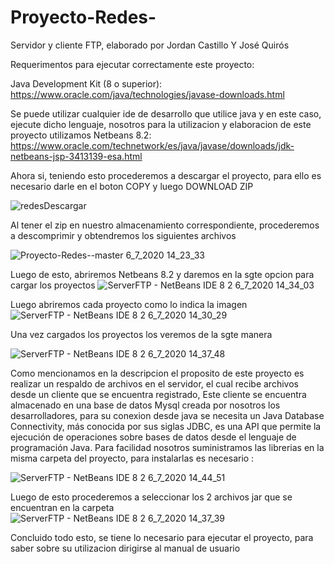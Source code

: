 # Proyecto-Redes-
Servidor y cliente FTP, elaborado por Jordan Castillo Y José Quirós

Requerimentos para ejecutar correctamente este proyecto:

Java Development Kit (8 o superior):
     https://www.oracle.com/java/technologies/javase-downloads.html

Se puede utilizar cualquier ide de desarrollo que utilice java y en este caso, ejecute dicho lenguaje, nosotros para la utilizacion y elaboracion de este proyecto utilizamos
Netbeans 8.2: https://www.oracle.com/technetwork/es/java/javase/downloads/jdk-netbeans-jsp-3413139-esa.html

Ahora si, teniendo esto procederemos a descargar el proyecto, para ello es necesario darle en el boton COPY y luego DOWNLOAD ZIP 

![redesDescargar](https://user-images.githubusercontent.com/37676810/86637938-a6566900-bf93-11ea-88f4-650b766906b6.png)

Al tener el zip en nuestro almacenamiento correspondiente, procederemos a descomprimir y obtendremos los siguientes archivos

![Proyecto-Redes--master 6_7_2020 14_23_33](https://user-images.githubusercontent.com/37676810/86638340-5af08a80-bf94-11ea-950f-c7c2a62bf4ef.png)

Luego de esto, abriremos Netbeans 8.2 y daremos en la sgte opcion para cargar los proyectos
![ServerFTP - NetBeans IDE 8 2 6_7_2020 14_34_03](https://user-images.githubusercontent.com/37676810/86639296-ea4a6d80-bf95-11ea-9034-3e8ad390749e.png)

Luego abriremos cada proyecto como lo indica la imagen
![ServerFTP - NetBeans IDE 8 2 6_7_2020 14_30_29](https://user-images.githubusercontent.com/37676810/86639322-f5050280-bf95-11ea-9370-1b66480a9ac5.png)

Una vez cargados los proyectos los veremos de la sgte manera

![ServerFTP - NetBeans IDE 8 2 6_7_2020 14_37_48](https://user-images.githubusercontent.com/37676810/86639603-65ac1f00-bf96-11ea-88b7-f0a0867b5c28.png)

Como mencionamos en la descripcion el proposito de este proyecto es realizar un respaldo de archivos en el servidor, el cual recibe archivos desde un cliente que se encuentra registrado, Este cliente se encuentra almacenado en una base de datos Mysql creada por nosotros los desarrolladores, para su conexion desde java se necesita un Java Database Connectivity, más conocida por sus siglas JDBC, es una API que permite la ejecución de operaciones sobre bases de datos desde el lenguaje de programación Java.
Para facilidad nosotros suministramos las librerias en la misma carpeta del proyecto, para instalarlas es necesario :

![ServerFTP - NetBeans IDE 8 2 6_7_2020 14_44_51](https://user-images.githubusercontent.com/37676810/86640182-4cf03900-bf97-11ea-8dbb-65ada9c621f8.png)

Luego de esto procederemos a seleccionar los 2 archivos jar que se encuentran en la carpeta
![ServerFTP - NetBeans IDE 8 2 6_7_2020 14_37_39](https://user-images.githubusercontent.com/37676810/86640237-5d081880-bf97-11ea-8350-f00faf085903.png)

Concluido todo esto, se tiene lo necesario para ejecutar el proyecto, para saber sobre su utilizacion dirigirse al manual de usuario


